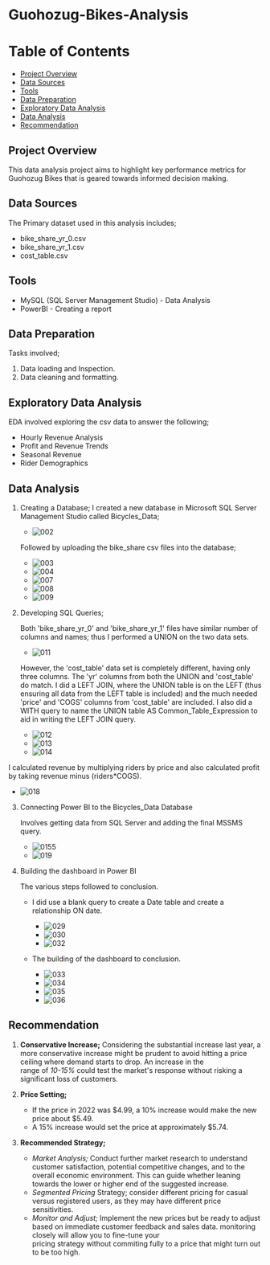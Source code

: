 # Guohozug-Bikes-Analysis

# Table of Contents
  - [Project Overview](#project-overview)
  - [Data Sources](#data-sources)
  - [Tools](#tools)
  - [Data Preparation](#data-preparation)
  - [Exploratory Data Analysis](#exploratory-data-analysis)
  - [Data Analysis](#data-analysis)
  - [Recommendation](#recommendation)

## Project Overview

This data analysis project aims to highlight key performance metrics for Guohozug Bikes that is geared towards informed decision making.

## Data Sources

The Primary dataset used in this analysis includes; 
  - bike_share_yr_0.csv
  - bike_share_yr_1.csv
  - cost_table.csv

## Tools

- MySQL (SQL Server Management Studio) - Data Analysis
- PowerBI - Creating a report

## Data Preparation

Tasks involved;
1. Data loading and Inspection.
2. Data cleaning and formatting.

## Exploratory Data Analysis

EDA involved exploring the csv data to answer the following;
  - Hourly Revenue Analysis
  - Profit and Revenue Trends
  - Seasonal Revenue
  - Rider Demographics

## Data Analysis

  1. Creating a Database;
     I created a new database in Microsoft SQL Server Management Studio called Bicycles_Data;
     
      - ![002](https://github.com/karanja-Muiruri/Guohozug-Bikes-Analysis/assets/169806532/ac91a1ac-fd29-4e3a-af4d-81164afc33ef)

     Followed by uploading the bike_share csv files into the database;
     
      -  ![003](https://github.com/karanja-Muiruri/Guohozug-Bikes-Analysis/assets/169806532/f2a397fb-b9c9-4226-b132-b00c557635fe)
      -  ![004](https://github.com/karanja-Muiruri/Guohozug-Bikes-Analysis/assets/169806532/5b6061de-fec1-499c-82e5-748a30f57c5d)
      -  ![007](https://github.com/karanja-Muiruri/Guohozug-Bikes-Analysis/assets/169806532/f8c38568-5bc5-48e2-a41c-27995f4ad9f7)
      -  ![008](https://github.com/karanja-Muiruri/Guohozug-Bikes-Analysis/assets/169806532/5bda62ea-6716-4d17-a34d-1c88c9183bdb)
      -  ![009](https://github.com/karanja-Muiruri/Guohozug-Bikes-Analysis/assets/169806532/a51b52c4-c859-4bea-86cb-98c2307fd2db)
    
  2. Developing SQL Queries;

      Both 'bike_share_yr_0' and 'bike_share_yr_1' files have similar number of columns and names; thus I performed a UNION on the two data sets.
       - ![011](https://github.com/karanja-Muiruri/Guohozug-Bikes-Analysis/assets/169806532/cc4ba493-677f-4860-971f-2d88ccdc5a91)
    
      However, the 'cost_table' data set is completely different, having only three columns. The 'yr' columns from both the UNION and 'cost_table' do match. I did a LEFT JOIN, where the UNION table is on the LEFT (thus ensuring all data from the LEFT table is included) and the much needed 'price' and 'COGS' columns from 'cost_table' are included. I also did a WITH query to name the UNION table AS Common_Table_Expression to aid in writing the LEFT JOIN query.

       - ![012](https://github.com/karanja-Muiruri/Guohozug-Bikes-Analysis/assets/169806532/9a019401-66f4-4664-9fe8-aad6e7a841bd)
       - ![013](https://github.com/karanja-Muiruri/Guohozug-Bikes-Analysis/assets/169806532/5a927a6b-fb67-4c44-90af-dae02098d099)
       - ![014](https://github.com/karanja-Muiruri/Guohozug-Bikes-Analysis/assets/169806532/fbdcfa11-ce2e-46c0-b9b4-39ac9f7cbc76)
    
      
  I calculated revenue by multiplying riders by price and also calculated profit by taking revenue minus (riders*COGS).
  
  - ![018](https://github.com/karanja-Muiruri/Guohozug-Bikes-Analysis/assets/169806532/3d0fdcf3-eeaf-46eb-a68e-ba3934808126)


3. Connecting Power BI to the Bicycles_Data Database

    Involves getting data from SQL Server and adding the final MSSMS query.
     -  ![0155](https://github.com/karanja-Muiruri/Guohozug-Bikes-Analysis/assets/169806532/a950124b-e460-42e3-bccc-07fc6742361b)
     -  ![019](https://github.com/karanja-Muiruri/Guohozug-Bikes-Analysis/assets/169806532/382febcd-dba2-433e-81f4-8358553aba05)
  
4. Building the dashboard in Power BI

    The various steps followed to conclusion.

     - I did use a blank query to create a Date table and create a relationship ON date.

         - ![029](https://github.com/karanja-Muiruri/Guohozug-Bikes-Analysis/assets/169806532/79f05bda-9415-4324-8f73-3c479143a68f)
         - ![030](https://github.com/karanja-Muiruri/Guohozug-Bikes-Analysis/assets/169806532/c69fdb8d-2dda-4135-9d4c-3325b4b76d99)
         - ![032](https://github.com/karanja-Muiruri/Guohozug-Bikes-Analysis/assets/169806532/aeb1d653-e089-4d50-a329-016897625729)
      
     - The building of the dashboard to conclusion.      

         -  ![033](https://github.com/karanja-Muiruri/Guohozug-Bikes-Analysis/assets/169806532/67e76a4b-b34a-4b40-94c0-72de8dd5d123)
         -  ![034](https://github.com/karanja-Muiruri/Guohozug-Bikes-Analysis/assets/169806532/f963b17d-624b-4e0f-aeda-1b1d86388ff7)
         -  ![035](https://github.com/karanja-Muiruri/Guohozug-Bikes-Analysis/assets/169806532/cb7b6e3b-5219-41d7-8a6a-a09bddfaa69d)
         -  ![036](https://github.com/karanja-Muiruri/Guohozug-Bikes-Analysis/assets/169806532/4cd3f61c-9d31-41b9-b9b5-9b15f4ffb984)



## Recommendation

  1. **Conservative Increase;**
       Considering the substantial increase last year, a more conservative increase might be prudent to avoid hitting a price ceiling where demand starts to drop. An increase in the   
       range of *10-15%* could test the market's response without risking a significant loss of customers.

  3. **Price Setting;**
       - If the price in 2022 was $4.99, a 10% increase would make the new price about $5.49.
       - A 15% increase would set the price at approximately $5.74.

   4. **Recommended Strategy;**
      - *Market Analysis;* Conduct further market research to understand customer satisfaction, potential competitive changes, and to the overall economic environment. This can guide 
          whether leaning towards the lower or higher end of the suggested increase.
      - *Segmented Pricing* Strategy; consider different pricing for casual versus registered users, as they may have different price sensitivities.
      - *Monitor and Adjust;* Implement the new prices but be ready to adjust based on immediate customer feedback and sales data. monitoring closely will allow you to fine-tune your   
          pricing strategy without commiting fully to a price that might turn out to be too high. 
  
     
     


   


   


     





       


    







     






